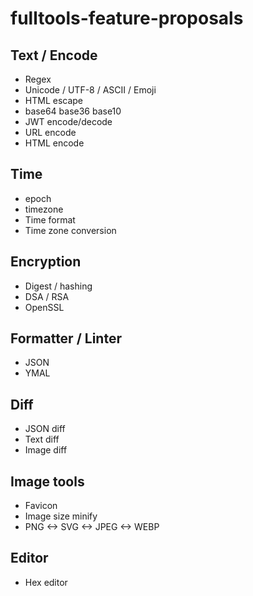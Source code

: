 # fulltools-feature-proposals


## Text / Encode

- Regex
- Unicode / UTF-8 / ASCII / Emoji
- HTML escape
- base64 base36 base10
- JWT encode/decode
- URL encode
- HTML encode

## Time

- epoch
- timezone
- Time format
- Time zone conversion


## Encryption

- Digest / hashing
- DSA / RSA
- OpenSSL


## Formatter / Linter
- JSON
- YMAL

## Diff

- JSON diff
- Text diff
- Image diff

## Image tools

- Favicon
- Image size minify
- PNG <-> SVG <-> JPEG <-> WEBP

## Editor

- Hex editor

